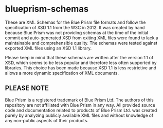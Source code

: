 # blueprism-schemas

These are XML Schemas for the Blue Prism file formats and follow the specification of XSD 1.1 from the W3C in 2012. 
It was created by hand because Blue Prism was not providing schemas at the time of the initial commit and auto-generated
XSD from exiting XML files were found to lack a maintainable and comprehensible quality. The schemas were tested against
exported XML files using an XSD 1.1 library.

Please keep in mind that these schemas are written after the version 1.1 of XSD, which seems to be less popular and
therefore less often supported by libraries. This choice has been made because XSD 1.1 is less restrictive and allows
a more dynamic specification of XML documents.

## **PLEASE NOTE**
Blue Prism is a registered trademark of Blue Prism Ltd. The authors of this repository are not affiliated with 
Blue Prism in any way. All provided source code and documentation related to products of Blue Prism Ltd. was created 
purely by analyzing publicly available XML files and without knowledge of any non-public aspects of their products.